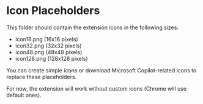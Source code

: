 # Icon Placeholders

This folder should contain the extension icons in the following sizes:
- icon16.png (16x16 pixels)
- icon32.png (32x32 pixels)  
- icon48.png (48x48 pixels)
- icon128.png (128x128 pixels)

You can create simple icons or download Microsoft Copilot-related icons to replace these placeholders.

For now, the extension will work without custom icons (Chrome will use default ones).